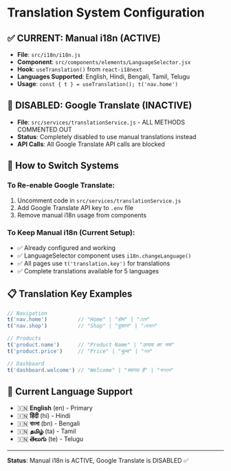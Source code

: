 # Translation System Configuration

## ✅ **CURRENT: Manual i18n (ACTIVE)**
- **File**: `src/i18n/i18n.js`
- **Component**: `src/components/elements/LanguageSelector.jsx`
- **Hook**: `useTranslation()` from `react-i18next`
- **Languages Supported**: English, Hindi, Bengali, Tamil, Telugu
- **Usage**: `const { t } = useTranslation(); t('nav.home')`

## 🚫 **DISABLED: Google Translate (INACTIVE)**
- **File**: `src/services/translationService.js` - ALL METHODS COMMENTED OUT
- **Status**: Completely disabled to use manual translations instead
- **API Calls**: All Google Translate API calls are blocked

## 🔄 **How to Switch Systems**

### To Re-enable Google Translate:
1. Uncomment code in `src/services/translationService.js`
2. Add Google Translate API key to `.env` file
3. Remove manual i18n usage from components

### To Keep Manual i18n (Current Setup):
- ✅ Already configured and working
- ✅ LanguageSelector component uses `i18n.changeLanguage()`
- ✅ All pages use `t('translation.key')` for translations
- ✅ Complete translations available for 5 languages

## 📋 **Translation Key Examples**
```javascript
// Navigation
t('nav.home')          // "Home" | "होम" | "হোম"
t('nav.shop')          // "Shop" | "दुकान" | "দোকান"

// Products  
t('product.name')      // "Product Name" | "उत्पाद का नाम"
t('product.price')     // "Price" | "मूल्य" | "দাম"

// Dashboard
t('dashboard.welcome') // "Welcome" | "स्वागत है" | "স্বাগতম"
```

## 🎯 **Current Language Support**
- 🇮🇳 **English** (en) - Primary
- 🇮🇳 **हिंदी** (hi) - Hindi  
- 🇮🇳 **বাংলা** (bn) - Bengali
- 🇮🇳 **தமிழ்** (ta) - Tamil
- 🇮🇳 **తెలుగు** (te) - Telugu

---
**Status**: Manual i18n is ACTIVE, Google Translate is DISABLED ✅
